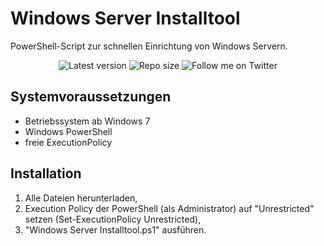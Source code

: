 Windows Server Installtool
==========================
PowerShell-Script zur schnellen Einrichtung von Windows Servern.

<div style="text-align:center">
  <img alt="Latest version" src="https://img.shields.io/github/tag-date/si0nDE/Windows-Server-Installtool.svg?label=latest%20version">
  <img alt="Repo size" src="https://img.shields.io/github/repo-size/si0nDE/Windows-Server-Installtool.svg">
  <img alt="Follow me on Twitter" src="https://img.shields.io/twitter/follow/manchmalfieber.svg?label=follow&style=social">
</div>

## Systemvoraussetzungen ##
* Betriebssystem ab Windows 7
* Windows PowerShell
* freie ExecutionPolicy

## Installation ##

1. Alle Dateien herunterladen,
2. Execution Policy der PowerShell (als Administrator) auf "Unrestricted" setzen (Set-ExecutionPolicy Unrestricted),
3. "Windows Server Installtool.ps1" ausführen.
